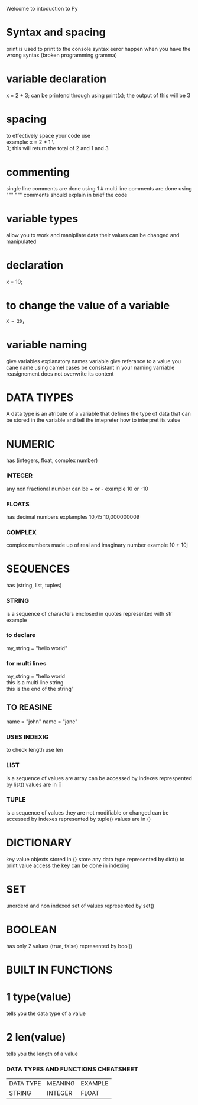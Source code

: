 Welcome to intoduction to Py

# Syntax and spacing 
print is used to print to the console
syntax eeror happen when you have the wrong syntax (broken programming gramma)

# variable declaration
x = 2 + 3;
can be printend through using print(x);
the output of this will be 3

# spacing 
to effectively space your code use \
example:
x = 2 +     1 \   
3;
this will return the total of 2 and 1 and 3

# commenting 
single line comments are done using 1 #
multi line comments are done using """ """
comments should explain in brief the code
 
 # variable types
 allow you to work and manipilate data 
 their values can be changed and manipulated
  # declaration
   x = 10;
# to change the value of a variable 
    X = 20;

# variable naming
give variables explanatory names
variable give referance to a value
you cane name using camel cases 
be consistant in your naming 
varriable reasignement does not overwrite its content

# DATA TIYPES
A data type is an atribute of a variable that defines the type of data that can be stored in the variable and tell the intepreter how to interpret its value
# NUMERIC 
has (integers, float, complex number)
### INTEGER 
any non fractional number 
can be  + or -
example 10 or -10
### FLOATS
 has decimal numbers 
 explamples 
 10,45 
 10,000000009
 
 ### COMPLEX 
 complex numbers made up of real and imaginary number 
 example 
 10 + 10j

# SEQUENCES
has (string, list, tuples)
### STRING
is a sequence of characters enclosed in quotes
represented with str
example
### to declare 
 my_string = "hello world"
  ### for multi lines 
  my_string = "hello world \
  this is a multi line string\
  this is the end of the string"
 
  ## TO REASINE 
  name = "john"
  name = "jane"

  ### USES INDEXIG 
  to check length use len
### LIST
is a sequence of values
are array 
can be accessed by indexes
represpented by list() 
values are in []
### TUPLE
is a sequence of values
they are not modifiable or changed
can be accessed by indexes
represented by tuple()
values are in ()
# DICTIONARY
key value objexts 
stored in {}
store any data type
represented by dict()
to print value access the key
can be done in indexing
# SET
unorderd and non indexed set of values
represented by set()
# BOOLEAN
has only 2 values (true, false)
represented by bool()

# BUILT IN FUNCTIONS

# 1 type(value)
tells you the data type of a value 
# 2 len(value)
tells you the length of a value

### DATA TYPES AND FUNCTIONS CHEATSHEET

<table>
<tr>
  <td>DATA TYPE</td>  
  <td>MEANING</td>
  <td>EXAMPLE</td>
</tr>
<tr>
   <td>STRING</td>
   <td>INTEGER</td> 
   <td>FLOAT</td>
</tr>
</table>

